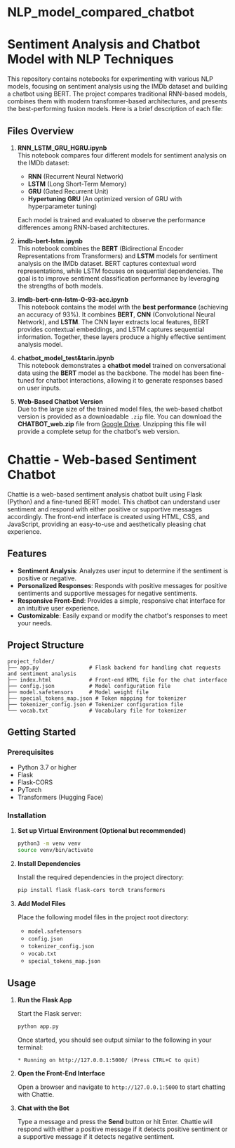 # NLP_model_compared_chatbot

# Sentiment Analysis and Chatbot Model with NLP Techniques

This repository contains notebooks for experimenting with various NLP models, focusing on sentiment analysis using the IMDb dataset and building a chatbot using BERT. The project compares traditional RNN-based models, combines them with modern transformer-based architectures, and presents the best-performing fusion models. Here is a brief description of each file:

## Files Overview

1. **RNN_LSTM_GRU_HGRU.ipynb**  
   This notebook compares four different models for sentiment analysis on the IMDb dataset:
   - **RNN** (Recurrent Neural Network)
   - **LSTM** (Long Short-Term Memory)
   - **GRU** (Gated Recurrent Unit)
   - **Hypertuning GRU** (An optimized version of GRU with hyperparameter tuning)

   Each model is trained and evaluated to observe the performance differences among RNN-based architectures.

2. **imdb-bert-lstm.ipynb**  
   This notebook combines the **BERT** (Bidirectional Encoder Representations from Transformers) and **LSTM** models for sentiment analysis on the IMDb dataset. BERT captures contextual word representations, while LSTM focuses on sequential dependencies. The goal is to improve sentiment classification performance by leveraging the strengths of both models.

3. **imdb-bert-cnn-lstm-0-93-acc.ipynb**  
   This notebook contains the model with the **best performance** (achieving an accuracy of 93%). It combines **BERT**, **CNN** (Convolutional Neural Network), and **LSTM**. The CNN layer extracts local features, BERT provides contextual embeddings, and LSTM captures sequential information. Together, these layers produce a highly effective sentiment analysis model.

4. **chatbot_model_test&tarin.ipynb**  
   This notebook demonstrates a **chatbot model** trained on conversational data using the **BERT** model as the backbone. The model has been fine-tuned for chatbot interactions, allowing it to generate responses based on user inputs.

5. **Web-Based Chatbot Version**  
  Due to the large size of the trained model files, the web-based chatbot version is provided as a downloadable `.zip` file. You can download the **CHATBOT_web.zip** file from [Google Drive](https://drive.google.com/drive/folders/1zhXXhSUl-BGPIM09-oEp0lAZo-QzWB39?usp=sharing). Unzipping this file will provide a complete setup for the chatbot's web version.

# Chattie - Web-based Sentiment Chatbot

Chattie is a web-based sentiment analysis chatbot built using Flask (Python) and a fine-tuned BERT model. This chatbot can understand user sentiment and respond with either positive or supportive messages accordingly. The front-end interface is created using HTML, CSS, and JavaScript, providing an easy-to-use and aesthetically pleasing chat experience.

## Features

- **Sentiment Analysis**: Analyzes user input to determine if the sentiment is positive or negative.
- **Personalized Responses**: Responds with positive messages for positive sentiments and supportive messages for negative sentiments.
- **Responsive Front-End**: Provides a simple, responsive chat interface for an intuitive user experience.
- **Customizable**: Easily expand or modify the chatbot's responses to meet your needs.

## Project Structure

```
project_folder/
├── app.py                # Flask backend for handling chat requests and sentiment analysis
├── index.html            # Front-end HTML file for the chat interface
├── config.json           # Model configuration file
├── model.safetensors     # Model weight file
├── special_tokens_map.json # Token mapping for tokenizer
├── tokenizer_config.json # Tokenizer configuration file
└── vocab.txt             # Vocabulary file for tokenizer
```

## Getting Started

### Prerequisites

- Python 3.7 or higher
- Flask
- Flask-CORS
- PyTorch
- Transformers (Hugging Face)

### Installation
1. **Set up Virtual Environment (Optional but recommended)**

   ```bash
   python3 -m venv venv
   source venv/bin/activate
   ```

2. **Install Dependencies**

   Install the required dependencies in the project directory:

   ```bash
   pip install flask flask-cors torch transformers
   ```

3. **Add Model Files**

   Place the following model files in the project root directory:

   - `model.safetensors`
   - `config.json`
   - `tokenizer_config.json`
   - `vocab.txt`
   - `special_tokens_map.json`

## Usage

1. **Run the Flask App**

   Start the Flask server:

   ```bash
   python app.py
   ```

   Once started, you should see output similar to the following in your terminal:

   ```
   * Running on http://127.0.0.1:5000/ (Press CTRL+C to quit)
   ```

2. **Open the Front-End Interface**

   Open a browser and navigate to `http://127.0.0.1:5000` to start chatting with Chattie.

3. **Chat with the Bot**

   Type a message and press the **Send** button or hit Enter. Chattie will respond with either a positive message if it detects positive sentiment or a supportive message if it detects negative sentiment.
